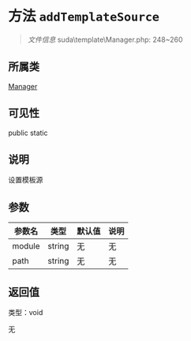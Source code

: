 # 方法 `addTemplateSource`

> *文件信息* suda\template\Manager.php: 248~260

## 所属类 

[Manager](../Manager.md)

## 可见性

 public static

## 说明

设置模板源


## 参数


| 参数名 | 类型 | 默认值 | 说明 |
|--------|-----|-------|-------|
| module |  string | 无 | 无 |
| path |  string | 无 | 无 |



## 返回值

类型：void

无

